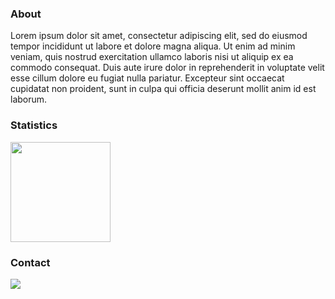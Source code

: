 ### About

Lorem ipsum dolor sit amet, consectetur adipiscing elit, sed do eiusmod tempor incididunt ut labore et dolore magna aliqua. Ut enim ad minim veniam, quis nostrud exercitation ullamco laboris nisi ut aliquip ex ea commodo consequat. Duis aute irure dolor in reprehenderit in voluptate velit esse cillum dolore eu fugiat nulla pariatur. Excepteur sint occaecat cupidatat non proident, sunt in culpa qui officia deserunt mollit anim id est laborum.

### Statistics

<img height="160em" src="https://github-readme-stats.vercel.app/api/top-langs/?username=felipe-coletti&layout=compact&theme=transparent">

### Contact

<!--0077b5-->
<a href="https://www.linkedin.com/in/felipe-coletti-41a49a229"><img src="https://img.shields.io/badge/linkedin-07d475?style=for-the-badge&logo=linkedin&logoColor=white"></a>
